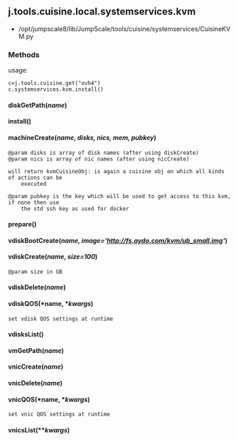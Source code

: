 <!-- toc -->
## j.tools.cuisine.local.systemservices.kvm

- /opt/jumpscale8/lib/JumpScale/tools/cuisine/systemservices/CuisineKVM.py

### Methods

usage:

```
c=j.tools.cuisine.get("ovh4")
c.systemservices.kvm.install()
```

#### diskGetPath(*name*) 

#### install() 

#### machineCreate(*name, disks, nics, mem, pubkey*) 

```
@param disks is array of disk names (after using diskCreate)
@param nics is array of nic names (after using nicCreate)

will return kvmCuisineObj: is again a cuisine obj on which all kinds of actions can be
    executed

@param pubkey is the key which will be used to get access to this kvm, if none then use
    the std ssh key as used for docker

```

#### prepare() 

#### vdiskBootCreate(*name, image='http://fs.aydo.com/kvm/ub_small.img'*) 

#### vdiskCreate(*name, size=100*) 

```
@param size in GB

```

#### vdiskDelete(*name*) 

#### vdiskQOS(*name, **kwargs*) 

```
set vdisk QOS settings at runtime

```

#### vdisksList() 

#### vmGetPath(*name*) 

#### vnicCreate(*name*) 

#### vnicDelete(*name*) 

#### vnicQOS(*name, **kwargs*) 

```
set vnic QOS settings at runtime

```

#### vnicsList(***kwargs*) 

